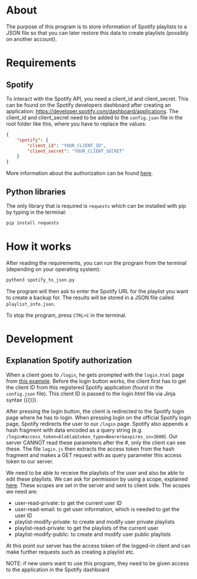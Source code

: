 # About
The purpose of this program is to store information of Spotify playlists to a JSON file so that you can later restore this data to create playlists (possibly on another account).

# Requirements
## Spotify
To interact with the Spotify API, you need a client_id and client_secret. This can be found on the Spotify developers dashboard after creating an application: https://developer.spotify.com/dashboard/applications. The client_id and client_secret need to be added to the `config.json` file in the root folder like this, where you have to replace the values:
```json
{
    "spotify": {
        "client_id": "YOUR_CLIENT_ID",
        "client_secret": "YOUR_CLIENT_SECRET"
    }
}
```
More information about the authorization can be found [here](https://developer.spotify.com/documentation/general/guides/authorization-guide/).

## Python libraries
The only library that is required is `requests` which can be installed with pip by typing in the terminal:
```bash
pip install requests
```

# How it works
After reading the requirements, you can run the program from the terminal (depending on your operating system):
```python
python3 spotify_to_json.py
```

The program will then ask to enter the Spotify URL for the playlist you want to create a backup for. The results will be stored in a JSON file called `playlist_info.json`.

To stop the program, press `CTRL+C` in the terminal.

# Development
## Explanation Spotify authorization
When a client goes to `/login`, he gets prompted with the `login.html` page from [this example](https://github.com/spotify/web-api-auth-examples/blob/master/implicit_grant/templates/index.html). Before the login button works, the client first has to get the client ID from this registered Spotify application (found in the `config.json` file). This client ID is passed to the login.html file via Jinja syntax ({{}}).

After pressing the login button, the client is redirected to the Spotify login page where he has to login. When pressing login on the official Spotify login page, Spotify redirects the user to our `/login` page. Spotify also appends a hash fragment with data encoded as a query string (e.g. `/login#access_token=blabla&token_type=Bearer&expires_in=3600`). Our server CANNOT read these parameters after the #, only the client can see these. The file `login.js` then extracts the access token from the hash fragment and makes a GET request with as query parameter this access token to our server.

We need to be able to receive the playlists of the user and also be able to edit these playlists. We can ask for permission by using a scope, explained [here](https://developer.spotify.com/documentation/general/guides/authorization/scopes/). These scopes are set in the server and sent to client side. The scopes we need are:
- user-read-private: to get the current user ID
- user-read-email: to get user information, which is needed to get the user ID
- playlist-modify-private: to create and modify user private playlists
- playlist-read-private: to get the playlists of the current user
- playlist-modify-public: to create and modify user public playlists

At this point our server has the access token of the logged-in client and can make further requests such as creating a playlist etc.

NOTE: if new users want to use this program, they need to be given access to the application in the Spotify dashboard
